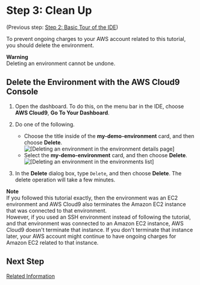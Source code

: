 # Step 3: Clean Up<a name="tutorial-clean-up"></a>

\(Previous step: [Step 2: Basic Tour of the IDE](tutorial-tour-ide.md)\)

To prevent ongoing charges to your AWS account related to this tutorial, you should delete the environment\.

**Warning**  
Deleting an environment cannot be undone\.

## Delete the Environment with the AWS Cloud9 Console<a name="tutorial-clean-up-console"></a>

1. Open the dashboard\. To do this, on the menu bar in the IDE, choose **AWS Cloud9**, **Go To Your Dashboard**\.

1. Do one of the following\.
   + Choose the title inside of the **my\-demo\-environment** card, and then choose **Delete**\.  
![\[Deleting an environment in the environment details page\]](http://docs.aws.amazon.com/cloud9/latest/user-guide/images/console-delete-env.png)
   + Select the **my\-demo\-environment** card, and then choose **Delete**\.  
![\[Deleting an environment in the environments list\]](http://docs.aws.amazon.com/cloud9/latest/user-guide/images/console-delete-env-card.png)

1. In the **Delete** dialog box, type `Delete`, and then choose **Delete**\. The delete operation will take a few minutes\.

**Note**  
If you followed this tutorial exactly, then the environment was an EC2 environment and AWS Cloud9 also terminates the Amazon EC2 instance that was connected to that environment\.  
However, if you used an SSH environment instead of following the tutorial, and that environment was connected to an Amazon EC2 instance, AWS Cloud9 doesn't terminate that instance\. If you don't terminate that instance later, your AWS account might continue to have ongoing charges for Amazon EC2 related to that instance\.

## Next Step<a name="tutorial-clean-up-next"></a>

[Related Information](tutorial-final-info.md)